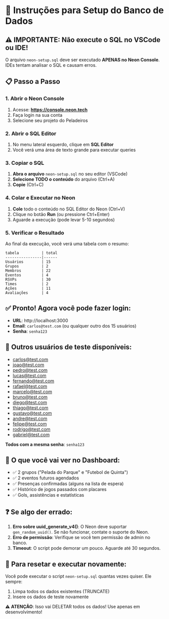 # 🚀 Instruções para Setup do Banco de Dados

## ⚠️ IMPORTANTE: Não execute o SQL no VSCode ou IDE!

O arquivo `neon-setup.sql` deve ser executado **APENAS no Neon Console**. IDEs tentam analisar o SQL e causam erros.

## 📋 Passo a Passo

### 1. Abrir o Neon Console
1. Acesse: **https://console.neon.tech**
2. Faça login na sua conta
3. Selecione seu projeto do Peladeiros

### 2. Abrir o SQL Editor
1. No menu lateral esquerdo, clique em **SQL Editor**
2. Você verá uma área de texto grande para executar queries

### 3. Copiar o SQL
1. **Abra o arquivo** `neon-setup.sql` no seu editor (VSCode)
2. **Selecione TODO o conteúdo** do arquivo (Ctrl+A)
3. **Copie** (Ctrl+C)

### 4. Colar e Executar no Neon
1. **Cole** todo o conteúdo no SQL Editor do Neon (Ctrl+V)
2. Clique no botão **Run** (ou pressione Ctrl+Enter)
3. Aguarde a execução (pode levar 5-10 segundos)

### 5. Verificar o Resultado
Ao final da execução, você verá uma tabela com o resumo:

```
tabela          | total
----------------|------
Usuários        | 15
Grupos          | 2
Membros         | 22
Eventos         | 4
RSVPs           | 30
Times           | 2
Ações           | 11
Avaliações      | 4
```

## ✅ Pronto! Agora você pode fazer login:

- **URL**: http://localhost:3000
- **Email**: `carlos@test.com` (ou qualquer outro dos 15 usuários)
- **Senha**: `senha123`

## 👥 Outros usuários de teste disponíveis:

- carlos@test.com
- joao@test.com
- pedro@test.com
- lucas@test.com
- fernando@test.com
- rafael@test.com
- marcelo@test.com
- bruno@test.com
- diego@test.com
- thiago@test.com
- gustavo@test.com
- andre@test.com
- felipe@test.com
- rodrigo@test.com
- gabriel@test.com

**Todos com a mesma senha**: `senha123`

## 🎯 O que você vai ver no Dashboard:

- ✅ 2 grupos ("Pelada do Parque" e "Futebol de Quinta")
- ✅ 2 eventos futuros agendados
- ✅ Presenças confirmadas (alguns na lista de espera)
- ✅ Histórico de jogos passados com placares
- ✅ Gols, assistências e estatísticas

## ❓ Se algo der errado:

1. **Erro sobre uuid_generate_v4()**: O Neon deve suportar `gen_random_uuid()`. Se não funcionar, contate o suporte do Neon.
2. **Erro de permissão**: Verifique se você tem permissão de admin no banco.
3. **Timeout**: O script pode demorar um pouco. Aguarde até 30 segundos.

## 🔄 Para resetar e executar novamente:

Você pode executar o script `neon-setup.sql` quantas vezes quiser. Ele sempre:
1. Limpa todos os dados existentes (TRUNCATE)
2. Insere os dados de teste novamente

⚠️ **ATENÇÃO**: Isso vai DELETAR todos os dados! Use apenas em desenvolvimento!
